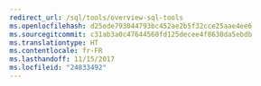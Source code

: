 ```yaml
---
redirect_url: /sql/tools/overview-sql-tools
ms.openlocfilehash: d25ede793044793bc452ae2b5f32cce25aae4ee6
ms.sourcegitcommit: c31ab3a0c47644560fd125decee4f8630da5ebdb
ms.translationtype: HT
ms.contentlocale: fr-FR
ms.lasthandoff: 11/15/2017
ms.locfileid: "24833492"
---
```

